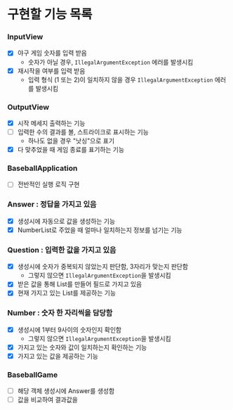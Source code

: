 # 구현할 기능 목록

### InputView
- [x] 야구 게임 숫자를 입력 받음
  - 숫자가 아닐 경우, `IllegalArgumentException` 에러를 발생시킴
- [x] 재시작을 여부를 입력 받음
    - 입력 형식 (1 또는 2)이 일치하지 않을 경우 `IllegalArgumentException` 에러를 발생시킴

### OutputView
- [x] 시작 메세지 출력하는 기능
- [ ] 입력한 수의 결과를 볼, 스트라이크로 표시하는 기능
  - 하나도 없을 경우 "낫싱"으로 표기
- [x] 다 맞추었을 때 게임 종료를 표기하는 기능

### BaseballApplication
- [ ] 전반적인 실행 로직 구현

### Answer : 정답을 가지고 있음
- [x] 생성시에 자동으로 값을 생성하는 기능
- [x] NumberList로 주었을 때 얼마나 일치하는지 정보를 넘기는 기능

### Question : 입력한 값을 가지고 있음
- [x] 생성시에 숫자가 중복되지 않았는지 판단함, 3자리가 맞는지 판단함
    - 그렇지 않으면 `IllegalArgumentException`을 발생시킴
- [x] 받은 값을 통해 List<Number>를 만들어 필드로 가지고 있음
- [x] 현재 가지고 있는 List<Number>를 제공하는 기능

### Number : 숫자 한 자리씩을 담당함
- [x] 생성시에 1부터 9사이의 숫자인지 확인함
  - 그렇지 않으면 `IllegalArgumentException`을 발생시킴
- [x] 가지고 있는 숫자와 값이 일치하는지 확인하는 기능
- [x] 가지고 있는 값을 제공하는 기능

### BaseballGame
- [ ] 해당 객체 생성시에 Answer를 생성함
- [ ] 값을 비교하여 결과값을